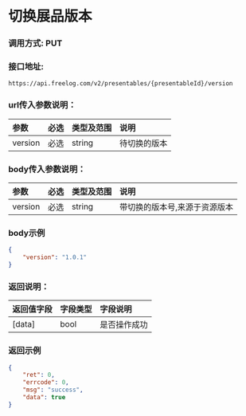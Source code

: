 # 切换展品版本

### 调用方式: PUT

### 接口地址:

```
https://api.freelog.com/v2/presentables/{presentableId}/version
```

### url传入参数说明：

| 参数 | 必选 | 类型及范围 | 说明  |
| :--- | :--- | :--- | :---  |
| version | 必选 | string | 待切换的版本 |


### body传入参数说明：

| 参数 | 必选 | 类型及范围 | 说明  |
| :--- | :--- | :--- | :---  | 
| version | 必选 | string | 带切换的版本号,来源于资源版本 |

### body示例

```json
{
	"version": "1.0.1"
}
```

### 返回说明：


| 返回值字段 | 字段类型 | 字段说明 |
| :--- | :--- | :--- |
| [data] | bool | 是否操作成功 |

### 返回示例

```json
{
    "ret": 0,
    "errcode": 0,
    "msg": "success",
    "data": true
}
```
